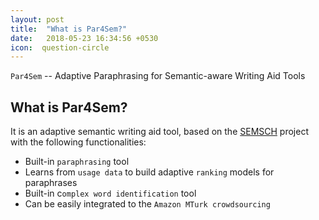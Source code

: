 ```yaml
---
layout: post
title:  "What is Par4Sem?"
date:   2018-05-23 16:34:56 +0530
icon:  question-circle
---
```




``Par4Sem`` -- Adaptive Paraphrasing for  Semantic-aware Writing Aid Tools

## What is Par4Sem?

It is an adaptive semantic writing aid tool, based on the [SEMSCH](https://www.inf.uni-hamburg.de/en/inst/ab/lt/research/semsch.html) project with the following functionalities:
* Built-in `paraphrasing` tool
* Learns from `usage data` to build adaptive `ranking` models for paraphrases
* Built-in c`omplex word identification` tool
* Can be easily integrated to the `Amazon MTurk crowdsourcing`
